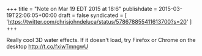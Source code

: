 +++
title = "Note on Mar 19 EDT 2015 at 18:6"
publishdate = 2015-03-19T22:06:05+00:00
draft = false
syndicated = [ 'https://twitter.com/chrisjohndeluca/status/578678855411613700?s=20' ]
+++

Really cool 3D water effects. If it doesn't load, try Firefox or Chrome on the desktop http://t.co/fxiwTmngwU
